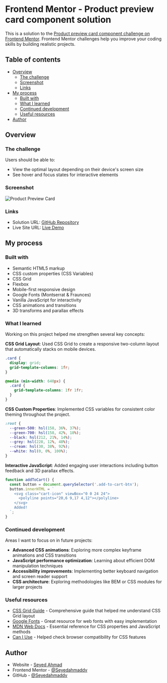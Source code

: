 # Frontend Mentor - Product preview card component solution

This is a solution to the [Product preview card component challenge on Frontend Mentor](https://www.frontendmentor.io/challenges/product-preview-card-component-GO7UmttRfa). Frontend Mentor challenges help you improve your coding skills by building realistic projects.

## Table of contents

- [Overview](#overview)
  - [The challenge](#the-challenge)
  - [Screenshot](#screenshot)
  - [Links](#links)
- [My process](#my-process)
  - [Built with](#built-with)
  - [What I learned](#what-i-learned)
  - [Continued development](#continued-development)
  - [Useful resources](#useful-resources)
- [Author](#author)

## Overview

### The challenge

Users should be able to:

- View the optimal layout depending on their device's screen size
- See hover and focus states for interactive elements

### Screenshot

![Product Preview Card](./screenshot.jpg)

### Links

- Solution URL: [GitHub Repository](https://github.com/seyedahmaddv/Product-preview-card-component-)
- Live Site URL: [Live Demo](https://your-live-site-url.com)

## My process

### Built with

- Semantic HTML5 markup
- CSS custom properties (CSS Variables)
- CSS Grid
- Flexbox
- Mobile-first responsive design
- Google Fonts (Montserrat & Fraunces)
- Vanilla JavaScript for interactivity
- CSS animations and transitions
- 3D transforms and parallax effects

### What I learned

Working on this project helped me strengthen several key concepts:

**CSS Grid Layout**: Used CSS Grid to create a responsive two-column layout that automatically stacks on mobile devices.

```css
.card {
  display: grid;
  grid-template-columns: 1fr;
}

@media (min-width: 640px) {
  .card {
    grid-template-columns: 1fr 1fr;
  }
}
```

**CSS Custom Properties**: Implemented CSS variables for consistent color theming throughout the project.

```css
:root {
  --green-500: hsl(158, 36%, 37%);
  --green-700: hsl(158, 42%, 18%);
  --black: hsl(212, 21%, 14%);
  --grey: hsl(228, 12%, 48%);
  --cream: hsl(30, 38%, 92%);
  --white: hsl(0, 0%, 100%);
}
```

**Interactive JavaScript**: Added engaging user interactions including button feedback and 3D parallax effects.

```js
function addToCart() {
  const button = document.querySelector('.add-to-cart-btn');
  button.innerHTML = `
    <svg class="cart-icon" viewBox="0 0 24 24">
      <polyline points="20,6 9,17 4,12"></polyline>
    </svg>
    Added!
  `;
}
```

### Continued development

Areas I want to focus on in future projects:

- **Advanced CSS animations**: Exploring more complex keyframe animations and CSS transitions
- **JavaScript performance optimization**: Learning about efficient DOM manipulation techniques
- **Accessibility improvements**: Implementing better keyboard navigation and screen reader support
- **CSS architecture**: Exploring methodologies like BEM or CSS modules for larger projects

### Useful resources

- [CSS Grid Guide](https://css-tricks.com/snippets/css/complete-guide-grid/) - Comprehensive guide that helped me understand CSS Grid layout
- [Google Fonts](https://fonts.google.com/) - Great resource for web fonts with easy implementation
- [MDN Web Docs](https://developer.mozilla.org/) - Essential reference for CSS properties and JavaScript methods
- [Can I Use](https://caniuse.com/) - Helped check browser compatibility for CSS features

## Author

- Website - [Seyed Ahmad](https://www.linkedin.com/in/seyedahmaddv/)
- Frontend Mentor - [@Seyedahmaddv](https://www.frontendmentor.io/profile/Seyedahmaddv)
- GitHub - [@Seyedahmaddv](https://github.com/Seyedahmaddv)